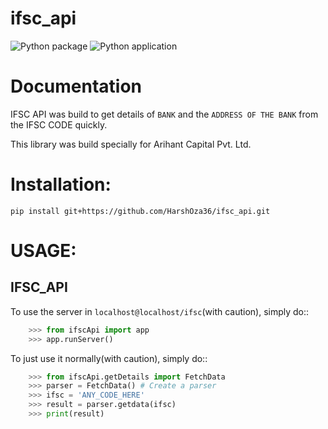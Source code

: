 # ifsc_api

![Python package](https://github.com/HarshOza36/ifsc_api/workflows/Python%20package/badge.svg)
![Python application](https://github.com/HarshOza36/ifsc_api/workflows/Python%20application/badge.svg)

# Documentation

IFSC API was build to get details of ```BANK``` and the ```ADDRESS OF THE BANK``` from the IFSC CODE quickly.

This library was build specially for Arihant Capital Pvt. Ltd.

# Installation:
```pip install git+https://github.com/HarshOza36/ifsc_api.git```


# USAGE:

IFSC_API
--------

To use the server in ```localhost@localhost/ifsc```(with caution), simply do::

```python
    >>> from ifscApi import app
    >>> app.runServer()
```

To just use it normally(with caution), simply do::
```python
    >>> from ifscApi.getDetails import FetchData
    >>> parser = FetchData() # Create a parser
    >>> ifsc = 'ANY_CODE_HERE'
    >>> result = parser.getdata(ifsc)
    >>> print(result)
```
